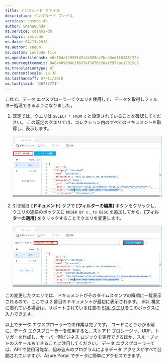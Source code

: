 ```yaml
---
title: インクルード ファイル
description: インクルード ファイル
services: cosmos-db
author: SnehaGunda
ms.service: cosmos-db
ms.topic: include
ms.date: 04/13/2018
ms.author: sngun
ms.custom: include file
ms.openlocfilehash: e6e70da1f939547cdb589ae7bcb6ed1f6148f22e
ms.sourcegitcommit: 0a84b090d4c2fb57af3876c26a1f97aac12015c5
ms.translationtype: HT
ms.contentlocale: ja-JP
ms.lasthandoff: 07/11/2018
ms.locfileid: "38733771"
---
```

これで、データ エクスプローラーでクエリを使用して、データを取得しフィルター処理できるようになりました。

1. 既定では、クエリは `SELECT * FROM c` と設定されていることを確認してください。 この既定のクエリでは、コレクション内のすべてのドキュメントを取得し、表示します。 

    ![データ エクスプローラーの既定のクエリは `SELECT * FROM c`](./media/cosmos-db-create-sql-api-query-data/azure-cosmosdb-data-explorer-query.png)

2. 引き続き **[ドキュメント]** タブで **[フィルターの編集]** ボタンをクリックし、クエリの述語のボックスに `ORDER BY c._ts DESC` を追加してから、**[フィルターの適用]** をクリックすることでクエリを変更します。

    ![ORDER BY c._ts DESC を追加し [フィルタの適用] をクリックすることで既定のクエリを変更](./media/cosmos-db-create-sql-api-query-data/azure-cosmosdb-data-explorer-edit-query.png)

この変更したクエリでは、ドキュメントがそのタイムスタンプの降順に一覧表示されるので、ここでは 2 番目のドキュメントが最初に表示されます。 SQL 構文に慣れている場合は、サポートされている任意の [SQL クエリ](../articles/cosmos-db/sql-api-sql-query.md)をこのボックスに入力できます。 

以上でデータ エクスプローラーでの作業は完了です。 コードにとりかかる前に、データ エクスプローラーを使用すると、ストアド プロシージャ、UDF、トリガーを作成し、サーバー側ビジネス ロジックを実行できるほか、スループットのスケールもできることに注目してください。 データ エクスプローラーでは、API で使用可能な、組み込みのプログラムによるデータ アクセスがすべて公開されていますが、Azure Portal でデータに簡単にアクセスできます。
